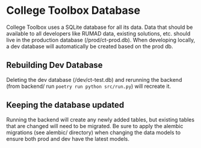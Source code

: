 # College Toolbox Database

College Toolbox uses a SQLite database for all its data. Data that should be available to all developers like RUMAD data, existing solutions, etc. should live in the production database (/prod/ct-prod.db). When developing locally, a dev database will automatically be created based on the prod db.

## Rebuilding Dev Database

Deleting the dev database (/dev/ct-test.db) and rerunning the backend (from backend/ run `poetry run python src/run.py`) will recreate it.

## Keeping the database updated

Running the backend will create any newly added tables, but existing tables that are changed will need to be migrated. Be sure to apply the alembic migrations (see alembic/ directory) when changing the data models to ensure both prod and dev have the latest models.